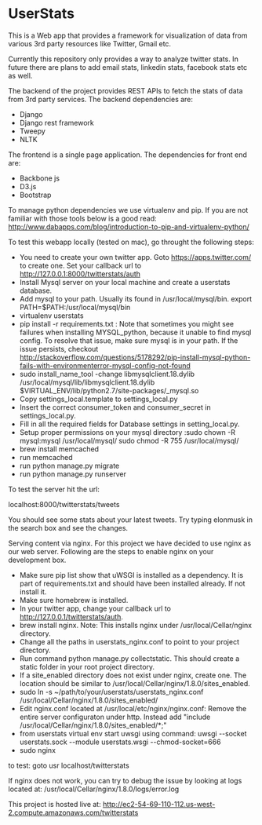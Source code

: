 # UserStats
This is a Web app that provides a framework for visualization of data from various 3rd party resources like Twitter, Gmail etc.

Currently this repository only provides a way to analyze twitter stats. In future there are plans to add email stats, linkedin stats, facebook stats etc as well. 

The backend of the project provides REST APIs to fetch the stats of data from 3rd party services. The backend dependencies are: 
* Django 
* Django rest framework 
* Tweepy
* NLTK

The frontend is a single page application. The dependencies for front end are:
* Backbone js
* D3.js
* Bootstrap

To manage python dependencies we use virtualenv and pip. If you are not familiar with those tools below is a good read:
http://www.dabapps.com/blog/introduction-to-pip-and-virtualenv-python/

To test this webapp locally (tested on mac), go throught the following steps:
* You need to create your own twitter app. Goto https://apps.twitter.com/ to create one. 
  Set your callback url to http://127.0.0.1:8000/twitterstats/auth
* Install Mysql server on your local machine and create a userstats database.
* Add mysql to your path. Usually its found in /usr/local/mysql/bin. export PATH=$PATH:/usr/local/mysql/bin
* virtualenv userstats
* pip install -r requirements.txt
   : Note that sometimes you might see failures when installing MYSQL_python, because it unable to find mysql config.
   To resolve that issue, make sure mysql is in your path. If the issue persists, checkout http://stackoverflow.com/questions/5178292/pip-install-mysql-python-fails-with-environmenterror-mysql-config-not-found
* sudo install_name_tool -change libmysqlclient.18.dylib /usr/local/mysql/lib/libmysqlclient.18.dylib $VIRTUAL_ENV/lib/python2.7/site-packages/_mysql.so
* Copy settings_local.template to settings_local.py
* Insert the correct consumer_token and consumer_secret in settings_local.py.
* Fill in all the required fields for Database settings in setting_local.py.
* Setup proper permissions on your mysql directory
   :sudo chown -R mysql:mysql /usr/local/mysql/
    sudo chmod -R 755 /usr/local/mysql/
* brew install memcached
* run memcached
* run python manage.py migrate
* run python manage.py runserver

To test the server hit the url:

localhost:8000/twitterstats/tweets

You should see some stats about your latest tweets. Try typing elonmusk in the search box and see the changes.


Serving content via nginx.
For this project we have decided to use nginx as our web server. Following are the steps to enable nginx on your development box.

* Make sure pip list show that uWSGI is installed as a dependency. It is part of requirements.txt and should have been installed already. If not install it.
* Make sure homebrew is installed.
* In your twitter app, change your callback url to http://127.0.0.1/twitterstats/auth.
* brew install nginx. 
  Note: This installs nginx under /usr/local/Cellar/nginx directory.
* Change all the paths in userstats_nginx.conf to point to your project directory.
* Run command python manage.py collectstatic. This should create a static folder in your root project directory.
* If a site_enabled directory does not exist under nginx, create one. The location should be similar to /usr/local/Cellar/nginx/1.8.0/sites_enabled.
* sudo ln -s ~/path/to/your/userstats/userstats_nginx.conf /usr/local/Cellar/nginx/1.8.0/sites_enabled/
* Edit nginx.conf located at /usr/local/etc/nginx/nginx.conf:
    Remove the entire server configuraton under http. Instead add "include /usr/local/Cellar/nginx/1.8.0/sites_enabled/*;"
* from userstats virtual env start uwsgi using command: uwsgi --socket userstats.sock --module userstats.wsgi --chmod-socket=666
* sudo nginx

to test: goto usr localhost/twitterstats

If nginx does not work, you can try to debug the issue by looking at logs located at:
/usr/local/Cellar/nginx/1.8.0/logs/error.log

This project is hosted live at:
http://ec2-54-69-110-112.us-west-2.compute.amazonaws.com/twitterstats



